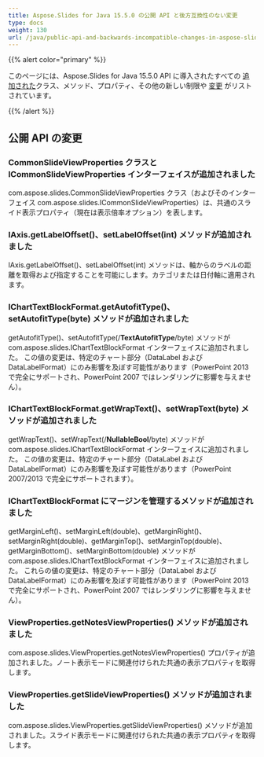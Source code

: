 ```yaml
---
title: Aspose.Slides for Java 15.5.0 の公開 API と後方互換性のない変更
type: docs
weight: 130
url: /java/public-api-and-backwards-incompatible-changes-in-aspose-slides-for-java-15-5-0/
---
```


{{% alert color="primary" %}} 

このページには、Aspose.Slides for Java 15.5.0 API に導入されたすべての [追加された](/slides/java/public-api-and-backwards-incompatible-changes-in-aspose-slides-for-java-15-5-0/)クラス、メソッド、プロパティ、その他の新しい制限や [変更](/slides/java/public-api-and-backwards-incompatible-changes-in-aspose-slides-for-java-15-5-0/) がリストされています。

{{% /alert %}} 
## **公開 API の変更**
### **CommonSlideViewProperties クラスと ICommonSlideViewProperties インターフェイスが追加されました**
com.aspose.slides.CommonSlideViewProperties クラス（およびそのインターフェイス com.aspose.slides.ICommonSlideViewProperties）は、共通のスライド表示プロパティ（現在は表示倍率オプション）を表します。
### **IAxis.getLabelOffset()、setLabelOffset(int) メソッドが追加されました**
IAxis.getLabelOffset()、setLabelOffset(int) メソッドは、軸からのラベルの距離を取得および指定することを可能にします。カテゴリまたは日付軸に適用されます。
### **IChartTextBlockFormat.getAutofitType()、setAutofitType(byte) メソッドが追加されました**
getAutofitType()、setAutofitType(/**TextAutofitType**/byte) メソッドが com.aspose.slides.IChartTextBlockFormat インターフェイスに追加されました。
この値の変更は、特定のチャート部分（DataLabel および DataLabelFormat）にのみ影響を及ぼす可能性があります（PowerPoint 2013 で完全にサポートされ、PowerPoint 2007 ではレンダリングに影響を与えません）。
### **IChartTextBlockFormat.getWrapText()、setWrapText(byte) メソッドが追加されました**
getWrapText()、setWrapText(/**NullableBool**/byte) メソッドが com.aspose.slides.IChartTextBlockFormat インターフェイスに追加されました。
この値の変更は、特定のチャート部分（DataLabel および DataLabelFormat）にのみ影響を及ぼす可能性があります（PowerPoint 2007/2013 で完全にサポートされます）。
### **IChartTextBlockFormat にマージンを管理するメソッドが追加されました**
getMarginLeft()、setMarginLeft(double)、getMarginRight()、setMarginRight(double)、getMarginTop()、setMarginTop(double)、getMarginBottom()、setMarginBottom(double) メソッドが com.aspose.slides.IChartTextBlockFormat インターフェイスに追加されました。
これらの値の変更は、特定のチャート部分（DataLabel および DataLabelFormat）にのみ影響を及ぼす可能性があります（PowerPoint 2013 で完全にサポートされ、PowerPoint 2007 ではレンダリングに影響を与えません）。
### **ViewProperties.getNotesViewProperties() メソッドが追加されました**
com.aspose.slides.ViewProperties.getNotesViewProperties() プロパティが追加されました。ノート表示モードに関連付けられた共通の表示プロパティを取得します。
### **ViewProperties.getSlideViewProperties() メソッドが追加されました**
com.aspose.slides.ViewProperties.getSlideViewProperties() メソッドが追加されました。スライド表示モードに関連付けられた共通の表示プロパティを取得します。